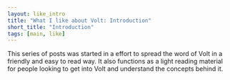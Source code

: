 ```yaml
---
layout: like_intro
title: "What I like about Volt: Introduction"
short_title: "Introduction"
tags: [main, like]
---
```


This series of posts was started in a effort to spread the word of Volt in a
friendly and easy to read way. It also functions as a light reading material
for people looking to get into Volt and understand the concepts behind it.
